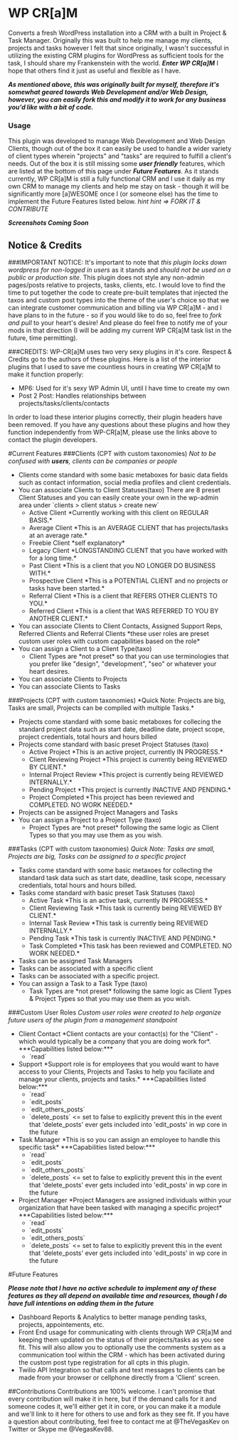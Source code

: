 # WP CR[a]M
Converts a fresh WordPress installation into a CRM with a built in Project & Task Manager.  Originally this was built to help me manage my clients, projects and tasks however I felt that since originally, I wasn't successful in utilizing the existing CRM plugins for WordPress as sufficient tools for the task, I should share my Frankenstein with the world.  ***Enter WP CR[a]M***  I hope that others find it just as useful and flexible as I have.

***As mentioned above, this was originally built for myself, therefore it's somewhat geared towards Web Development and/or Web Design, however, you can easily fork this and modify it to work for any business you'd like with a bit of code.***

### Usage
This plugin was developed to manage Web Development and Web Design Clients, though out of the box it can easily be used to handle a wider variety of client types wherein "projects" and "tasks" are required to fulfill a client's needs.  Out of the box it is still missing some ***user friendly*** features, which are listed at the bottom of this page under ***Future Features***.  As it stands currently, WP CR[a]M is still a fully functional CRM and I use it daily as my own CRM to manage my clients and help me stay on task - though it will be significantly more [a]WESOME once I (or someone else) has the time to implement the Future Features listed below.  *hint hint => FORK IT & CONTRIBUTE*

***Screenshots Coming Soon***

## Notice & Credits
###IMPORTANT NOTICE:
It's important to note that *this plugin locks down wordpress for non-logged in users* as it stands and *should not be used on a public or production site*.  This plugin does not style any non-admin pages/posts relative to projects, tasks, clients, etc.  I would love to find the time to put together the code to create pre-built templates that injected the taxos and custom post types into the theme of the user's choice so that we can integrate customer communication and billing via WP CR[a]M - and I have plans to in the future - so if you would like to do so, feel free to *fork and pull* to your heart's desire!  And please do feel free to notify me of your mods in that direction (I will be adding my current WP CR[a]M task list in the future, time permitting).

###CREDITS:
WP-CR[a]M uses two very sexy plugins in it's core.  Respect & Credits go to the authors of these plugins.  Here is a list of the interior plugins that I used to save me countless hours in creating WP CR[a]M to make it function properly:
<ul>
	<li>MP6: Used for it's sexy WP Admin UI, until I have time to create my own</li>
	<li>Post 2 Post: Handles relationships between projects/tasks/clients/contacts</li>
</ul>

In order to load these interior plugins correctly, their plugin headers have been removed.  If you have any questions about these plugins and how they function independently from WP-CR[a]M, please use the links above to contact the plugin developers.

#Current Features
###Clients
(CPT with custom taxonomies) *Not to be confused with **users**, clients can be companies or people*

<ul>
	<li>Clients come standard with some basic metaboxes for basic data fields such as contact information, social media profiles and client credentials.</li>
	<li>You can associate Clients to Client Statuses(taxo) There are 8 preset Client Statuses and you can easily create your own in the wp-admin area under `clients > client status > create new`
		<ul>
			<li>Active Client *Currently working with this client on REGULAR BASIS.*</li>
			<li>Average Client *This is an AVERAGE CLIENT that has projects/tasks at an average rate.*</li>
			<li>Freebie Client *self explanatory*</li>
			<li>Legacy Client *LONGSTANDING CLIENT that you have worked with for a long time.*</li>
			<li>Past Client *This is a client that you NO LONGER DO BUSINESS WITH.*</li>
			<li>Prospective Client *This is a POTENTIAL CLIENT and no projects or tasks have been started.*</li>
			<li>Referral Client *This is a client that REFERS OTHER CLIENTS TO YOU.*</li>
			<li>Referred Client *This is a client that WAS REFERRED TO YOU BY ANOTHER CLIENT.*</li>
		</ul>
	</li>
	<li>You can associate Clients to Client Contacts, Assigned Support Reps, Referred Clients and Referral Clients *these user roles are preset custom user roles with custom capabilities based on the role*</li>
	<li>You can assign a Client to a Client Type(taxo)
		<ul>
			<li>Client Types are *not preset* so that you can use terminologies that you prefer like "design", "development", "seo" or whatever your heart desires.</li>
		</ul>
	</li>
	<li>You can associate Clients to Projects</li>
	<li>You can associate Clients to Tasks</li>
</ul>
###Projects
(CPT with custom taxonomies) *Quick Note: Projects are big, Tasks are small, Projects can be compiled with multiple Tasks.*

<ul>
	<li>Projects come standard with some basic metaboxes for collecing the standard project data such as start date, deadline date, project scope, project credentials, total hours and hours billed</li>
	<li>Projects come standard with basic preset Project Statuses (taxo)
		<ul>
			<li>Active Project *This is an active project, currently IN PROGRESS.*</li>
			<li>Client Reviewing Project *This project is currently being REVIEWED BY CLIENT.*</li>
			<li>Internal Project Review *This project is currently being REVIEWED INTERNALLY.*</li>
			<li>Pending Project *This project is currently INACTIVE AND PENDING.*</li>
			<li>Project Completed *This project has been reviewed and COMPLETED. NO WORK NEEDED.*</li>
		</ul>
	</li>
	<li>Projects can be assigned Project Managers and Tasks</li>
	<li>You can assign a Project to a Project Type (taxo)
		<ul>
			<li>Project Types are *not preset* following the same logic as Client Types so that you may use them as you wish.</li>
		</ul>
	</li>
</ul>

###Tasks
(CPT with custom taxonomies) *Quick Note: Tasks are small, Projects are big, Tasks can be assigned to a specific project*

<ul>
	<li>Tasks come standard with some basic metaxoes for collecting the standard task data such as start date, deadline, task scope, necessary credentials, total hours and hours billed.</li>
	<li>Tasks come standard with basic preset Task Statuses (taxo)
		<ul>
			<li>Active Task *This is an active task, currently IN PROGRESS.*</li>
			<li>Client Reviewing Task *This task is currently being REVIEWED BY CLIENT.*</li>
			<li>Internal Task Review *This task is currently being REVIEWED INTERNALLY.*</li>
			<li>Pending Task *This task is currently INACTIVE AND PENDING.*</li>
			<li>Task Completed *This task has been reviewed and COMPLETED. NO WORK NEEDED.*</li>
		</ul>
	</li>
	<li>Tasks can be assigned Task Managers</li>
	<li>Tasks can be associated with a specific client</li>
	<li>Tasks can be associated with a specific project.</li>
	<li>You can assign a Task to a Task Type (taxo)
		<ul>
			<li>Task Types are *not preset* following the same logic as Client Types & Project Types so that you may use them as you wish.</li>
		</ul>
	</li>
</ul>

###Custom User Roles
*Custom user roles were created to help organize future users of the plugin from a management standpoint*

<ul>
	<li>Client Contact *Client contacts are your contact(s) for the "Client" - which would typically be a company that you are doing work for*. ***Capabilities listed below:***
		<ul>
			<li>`read`</li>
		</ul>
	</li>
	<li>Support *Support role is for employees that you would want to have access to your Clients, Projects and Tasks to help you faciliate and manage your clients, projects and tasks.* ***Capabilities listed below:***
		<ul>
			<li>`read`</li>
			<li>`edit_posts`</li>
			<li>`edit_others_posts`</li>
			<li>`delete_posts` <= set to false to explicitly prevent this in the event that 'delete_posts' ever gets included into 'edit_posts' in wp core in the future</li>
		</ul>
	</li>
	<li>Task Manager *This is so you can assign an employee to handle this specific task* ***Capabilities listed below:***
		<ul>
			<li>`read`</li>
			<li>`edit_posts`</li>
			<li>`edit_others_posts`</li>
			<li>`delete_posts` <= set to false to explicitly prevent this in the event that 'delete_posts' ever gets included into 'edit_posts' in wp core in the future</li>
		</ul>
	</li>
	<li>Project Manager *Project Managers are assigned individuals within your organization that have been tasked with managing a specific project* ***Capabilities listed below:***
		<ul>
			<li>`read`</li>
			<li>`edit_posts`</li>
			<li>`edit_others_posts`</li>
			<li>`delete_posts` <= set to false to explicitly prevent this in the event that 'delete_posts' ever gets included into 'edit_posts' in wp core in the future</li>
		</ul>
	</li>
</ul>

#Future Features

***Please note that I have no active schedule to implement any of these features as they all depend on available time and resources, though I do have full intentions on adding them in the future***

<ul>
	<li>Dashboard Reports & Analytics to better manage pending tasks, projects, appointements, etc.</li>
	<li>Front End usage for communicating with clients through WP CR[a]M and keeping them updated on the status of their projects/tasks as you see fit.  This will also allow you to optionally use the comments system as a communication tool within the CRM - which has been activated during the custom post type registration for all cpts in this plugin.</li>
	<li>Twilio API Integration so that calls and text messages to clients can be made from your browser or cellphone directly from a 'Client' screen.</li>
</ul>

##Contributions
Contributions are 100% welcome.  I can't promise that every contribution will make it in here, but if the demand calls for it and someone codes it, we'll either get it in core, or you can make it a module and we'll link to it here for others to use and fork as they see fit.  If you have a question about contributing, feel free to contact me at @TheVegasKev on Twitter or Skype me @VegasKev88.